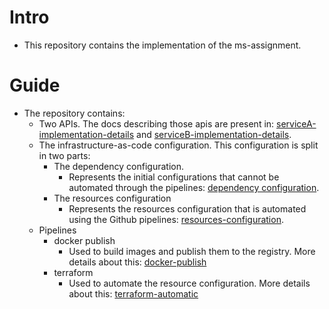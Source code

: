 # Intro
- This repository contains the implementation of the ms-assignment.

# Guide
- The repository contains:
  -  Two APIs. The docs describing those apis are present in: [serviceA-implementation-details](/docs/serviceA-implementation-details.md) and [serviceB-implementation-details](/docs/serviceB-implementation-details.md).
  -  The infrastructure-as-code configuration. This configuration is split in two parts:
     -  The dependency configuration.
        -  Represents the initial configurations that cannot be automated through the pipelines: [dependency configuration](/docs/dependency-configuration.md).
     -  The resources configuration 
        -  Represents the resources configuration that is automated using the Github pipelines: [resources-configuration](/docs/resources-configuration.md).
  - Pipelines
    - docker publish
      - Used to build images and publish them to the registry. More details about this: [docker-publish](/docs/docker-publish.md)
    - terraform
      - Used to automate the resource configuration. More details about this: [terraform-automatic](/docs/terraform-automatic.md)